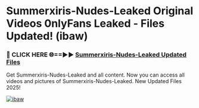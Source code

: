 # Summerxiris-Nudes-Leaked Original Videos 0nlyFans Leaked - Files Updated! (ibaw)

<h3>🔴 CLICK HERE 🌐==►► <a href="https://tinyurl.com/4mcuefdz" rel="nofollow">Summerxiris-Nudes-Leaked Updated Files</a></h3>

Get Summerxiris-Nudes-Leaked and all content. Now you can access all videos and pictures of Summerxiris-Nudes-Leaked. New Updated Files 2025!

[![ibaw](https://i.imgur.com/StAQSOY.gif)](https://tinyurl.com/4mcuefdz)
